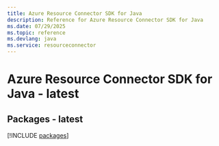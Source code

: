 ```yaml
---
title: Azure Resource Connector SDK for Java
description: Reference for Azure Resource Connector SDK for Java
ms.date: 07/29/2025
ms.topic: reference
ms.devlang: java
ms.service: resourceconnector
---
```

# Azure Resource Connector SDK for Java - latest
## Packages - latest
[!INCLUDE [packages](resource-connector-index.md)]